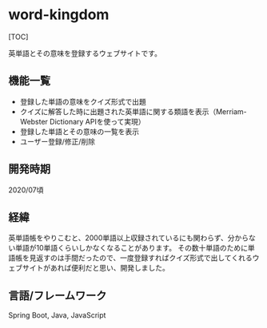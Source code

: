 # word-kingdom

[TOC]

英単語とその意味を登録するウェブサイトです。

## 機能一覧
- 登録した単語の意味をクイズ形式で出題
- クイズに解答した時に出題された英単語に関する類語を表示（Merriam-Webster Dictionary APIを使って実現）
- 登録した単語とその意味の一覧を表示
- ユーザー登録/修正/削除

## 開発時期
2020/07頃

## 経緯
英単語帳をやりこむと、2000単語以上収録されているにも関わらず、分からない単語が10単語くらいしかなくなることがあります。
その数十単語のために単語帳を見返すのは手間だったので、一度登録すればクイズ形式で出してくれるウェブサイトがあれば便利だと思い、開発しました。

## 言語/フレームワーク
Spring Boot, Java, JavaScript

